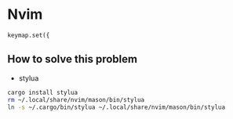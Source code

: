 # Nvim
    keymap.set({

## How to solve this problem

- stylua

```sh
cargo install stylua
rm ~/.local/share/nvim/mason/bin/stylua
ln -s ~/.cargo/bin/stylua ~/.local/share/nvim/mason/bin/stylua
```
